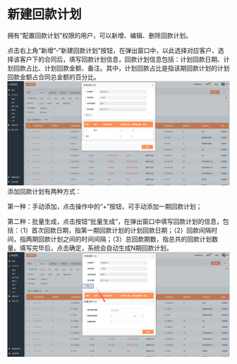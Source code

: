 # 新建回款计划

拥有“配置回款计划”权限的用户，可以新增、编辑、删除回款计划。

点击右上角“新增”-“新建回款计划”按钮，在弹出窗口中，以此选择对应客户、选择该客户下的合同后，填写回款计划信息，回款计划信息包括：计划回款日期、计划回款占比、计划回款金额、备注。其中，计划回款占比是指该期回款计划的计划回款金额占合同总金额的百分比。![](/assets/lix新建回款计划3.png)添加回款计划有两种方式：

第一种：手动添加，点击操作中的“+”按钮，可手动添加一期回款计划；

第二种：批量生成，点击按钮“批量生成”，在弹出窗口中填写回款计划的信息，包括：（1）首次回款日期，指第一期回款计划的计划回款日期；（2）回款间隔时间，指两期回款计划之间的时间间隔；（3）总回款期数，指总共的回款计划数量。填写完毕后，点击确定，系统会自动生成N期回款计划。![](/assets/lix新建回款计划4.png)

